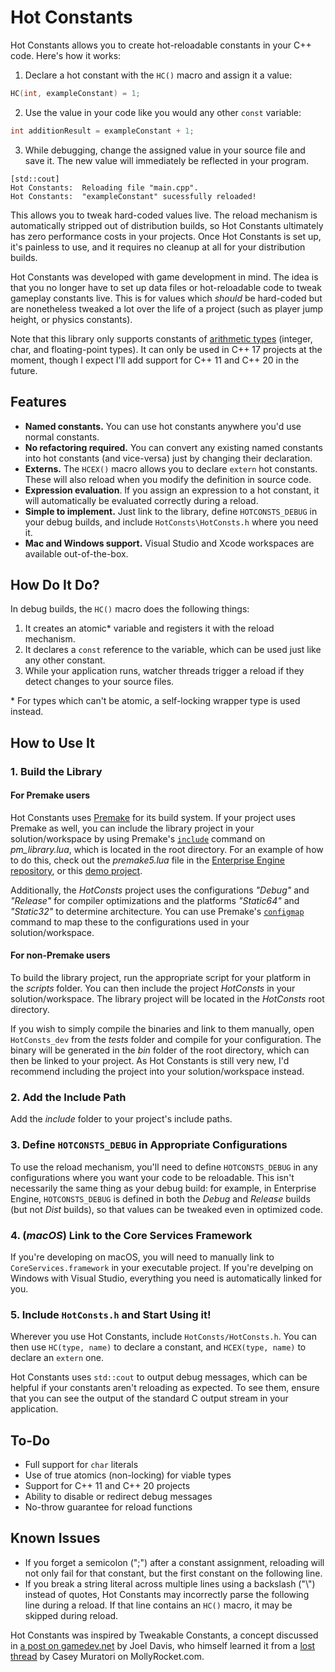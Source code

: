 # Hot Constants

Hot Constants allows you to create hot-reloadable constants in your C++ code.  Here's how it works:

1. Declare a hot constant with the `HC()` macro and assign it a value:
```cpp
HC(int, exampleConstant) = 1;
```
2. Use the value in your code like you would any other `const` variable:
```cpp
int additionResult = exampleConstant + 1;
```
3. While debugging, change the assigned value in your source file and save it.  The new value will immediately be reflected in your program.
```
[std::cout]
Hot Constants:  Reloading file "main.cpp".
Hot Constants:  "exampleConstant" sucessfully reloaded!
```

This allows you to tweak hard-coded values live.  The reload mechanism is automatically stripped out of distribution builds, so Hot Constants ultimately has zero performance costs in your projects.  Once Hot Constants is set up, it's painless to use, and it requires no cleanup at all for your distribution builds.

Hot Constants was developed with game development in mind.  The idea is that you no longer have to set up data files or hot-reloadable code to tweak gameplay constants live.  This is for values which *should* be hard-coded but are nonetheless tweaked a lot over the life of a project (such as player jump height, or physics constants).

Note that this library only supports constants of [arithmetic types](https://en.cppreference.com/w/c/language/arithmetic_types) (integer, char, and floating-point types).  It can only be used in C++ 17 projects at the moment, though I expect I'll add support for C++ 11 and C++ 20 in the future.

## Features

* **Named constants.**  You can use hot constants anywhere you'd use normal constants.
* **No refactoring required.**  You can convert any existing named constants into hot constants (and vice-versa) just by changing their declaration.
* **Externs.**  The `HCEX()` macro allows you to declare `extern` hot constants.  These will also reload when you modify the definition in source code.
* **Expression evaluation**.  If you assign an expression to a hot constant, it will automatically be evaluated correctly during a reload.
* **Simple to implement.**  Just link to the library, define `HOTCONSTS_DEBUG` in your debug builds, and include  `HotConsts\HotConsts.h` where you need it.
* **Mac and Windows support.**  Visual Studio and Xcode workspaces are available out-of-the-box.

## How Do It Do?

In debug builds, the `HC()` macro does the following things:

1. It creates an atomic* variable and registers it with the reload mechanism.
2. It declares a `const` reference to the variable, which can be used just like any other constant.
3. While your application runs, watcher threads trigger a reload if they detect changes to your source files.

\* For types which can't be atomic, a self-locking wrapper type is used instead.

## How to Use It
### 1. Build the Library
#### For Premake users

Hot Constants uses [Premake](https://premake.github.io/) for its build system.  If your project uses Premake as well, you can include the library project in your solution/workspace by using Premake's [`include`](https://github.com/premake/premake-core/wiki/include) command on *pm_library.lua*, which is located in the root directory.  For an example of how to do this, check out the *premake5.lua* file in the [Enterprise Engine repository](https://github.com/theOtherMichael/Enterprise), or this [demo project](https://github.com/theOtherMichael/HotConsts_Demo).

Additionally, the *HotConsts* project uses the configurations *"Debug"* and *"Release"* for compiler optimizations and the platforms *"Static64"* and *"Static32"* to determine architecture.  You can use Premake's [`configmap`](https://github.com/premake/premake-core/wiki/configmap) command to map these to the configurations used in your solution/workspace.

#### For non-Premake users

To build the library project, run the appropriate script for your platform in the *scripts* folder.  You can then include the project *HotConsts* in your solution/workspace.  The library project will be located in the *HotConsts* root directory.

If you wish to simply compile the binaries and link to them manually, open `HotConsts_dev` from the *tests* folder and compile for your configuration.  The binary will be generated in the *bin* folder of the root directory, which can then be linked to your project.  As Hot Constants is still very new, I'd recommend including the project into your solution/workspace instead.

### 2. Add the Include Path

Add the *include* folder to your project's include paths.

### 3. Define `HOTCONSTS_DEBUG` in Appropriate Configurations

To use the reload mechanism, you'll need to define `HOTCONSTS_DEBUG` in any configurations where you want your code to be reloadable.  This isn't necessarily the same thing as your debug build: for example, in Enterprise Engine, `HOTCONSTS_DEBUG` is defined in both the *Debug* and *Release* builds (but not *Dist* builds), so that values can be tweaked even in optimized code.

### 4. (*macOS*) Link to the Core Services Framework

If you're developing on macOS, you will need to manually link to `CoreServices.framework` in your executable project.  If you're develping on Windows with Visual Studio, everything you need is automatically linked for you.

### 5. Include `HotConsts.h` and Start Using it!

Wherever you use Hot Constants, include `HotConsts/HotConsts.h`.  You can then use `HC(type, name)` to declare a constant, and `HCEX(type, name)` to declare an `extern` one.

Hot Constants uses `std::cout` to output debug messages, which can be helpful if your constants aren't reloading as expected.  To see them, ensure that you can see the output of the standard C output stream in your application.

## To-Do
* Full support for `char` literals
* Use of true atomics (non-locking) for viable types
* Support for C++ 11 and C++ 20 projects
* Ability to disable or redirect debug messages
* No-throw guarantee for reload functions

## Known Issues

* If you forget a semicolon (\";\") after a constant assignment, reloading will not only fail for that constant, but the first constant on the following line.
* If you break a string literal across multiple lines using a backslash (\"\\\") instead of quotes, Hot Constants may incorrectly parse the following line during a reload.  If that line contains an `HC()` macro, it may be skipped during reload.

Hot Constants was inspired by Tweakable Constants, a concept discussed in [a post on gamedev.net](https://www.gamedev.net/tutorials/programming/general-and-gameplay-programming/tweakable-constants-r2731/) by Joel Davis, who himself learned it from a [lost thread](https://mollyrocket.com/forums/viewtopic.php?p=3355) by Casey Muratori on MollyRocket.com.